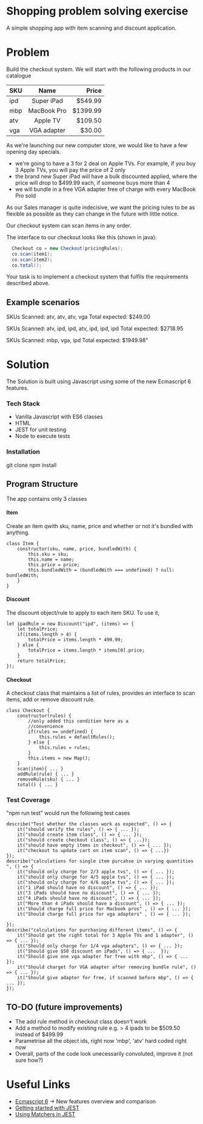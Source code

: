 # Shopping problem solving exercise

A simple shopping app with item scanning and discount application.
# Problem
Build the checkout system. We will start with the following products in our catalogue


| SKU     | Name        | Price    |
| --------|:-----------:| --------:|
| ipd     | Super iPad  | $549.99  |
| mbp     | MacBook Pro | $1399.99 |
| atv     | Apple TV    | $109.50  |
| vga     | VGA adapter | $30.00   |

As we're launching our new computer store, we would like to have a few opening day specials.

- we're going to have a 3 for 2 deal on Apple TVs. For example, if you buy 3 Apple TVs, you will pay the price of 2 only
- the brand new Super iPad will have a bulk discounted applied, where the price will drop to $499.99 each, if someone buys more than 4
- we will bundle in a free VGA adapter free of charge with every MacBook Pro sold

As our Sales manager is quite indecisive, we want the pricing rules to be as flexible as possible as they can change in the future with little notice.

Our checkout system can scan items in any order.

The interface to our checkout looks like this (shown in java):

```java
  Checkout co = new Checkout(pricingRules);
  co.scan(item1);
  co.scan(item2);
  co.total();
```

Your task is to implement a checkout system that fulfils the requirements described above.

Example scenarios
-----------------

SKUs Scanned: atv, atv, atv, vga
Total expected: $249.00

SKUs Scanned: atv, ipd, ipd, atv, ipd, ipd, ipd
Total expected: $2718.95

SKUs Scanned: mbp, vga, ipd
Total expected: $1949.98"

# Solution
The Solution is built using Javascript using some of the new Ecmascript 6 features.

### Tech Stack
- Vanilla Javascript with ES6 classes
- HTML
- JEST for unit testing
- Node to execute tests

### Installation
git clone 
npm install

## Program Structure
The app contains only 3 classes

#### Item 
Create an item qwith sku, name, price and whether or not it's bundled with anything.
```
class Item {
    constructor(sku, name, price, bundledWith) {
        this.sku = sku;
        this.name = name;
        this.price = price;
        this.bundledWith = (bundledWith === undefined) ? null: bundledWith;
    }
}
```
#### Discount
The discount object/rule to apply to each item SKU. To use it,
```
let ipadRule = new Discount("ipd", (items) => {
    let totalPrice;
    if(items.length > 4) {
        totalPrice = items.length * 499.99;
    } else {
        totalPrice = items.length * items[0].price;
    }
    return totalPrice;
});
```

#### Checkout
A checkout class that maintains a list of rules, provides an interface to scan items, add or remove discount rule.

```
class Checkout {
    constructor(rules) {
        //only added this condition here as a 
        //convenience
        if(rules == undefined) {
            this.rules = defaultRules();
        } else {
            this.rules = rules;    
        }
        this.items = new Map();
    }
    scan(item){ ... }
    addRule(rule) { ... }
    removeRule(sku) { ... }
    total() { ... }
```

### Test Coverage
"npm run test" would run the following test cases
```
describe("Test whether the classes work as expected", () => {
    it("should verify the rules", () => { ... });
    it("should create item class", () => { ... });
    it("should create checkout class", () => { ...});
    it("should have empty items in checkout", () => { ... });
    it("checkout to update cart on item scan", () => { ...})
});
describe("calculations for single item purcahse in varying quantities ", () => {
    it("should only charge for 2/3 apple tvs", () => { ... });
    it("should only charge for 4/5 apple tvs", () => { ... });
    it("should only charge for 4/6 apple tvs", () => { ... });
    it("1 iPad should have no discount", () => { ... });
    it("3 iPads should have no discount", () => { ... });
    it("4 iPads should have no discount", () => { ... });
    it("More than 4 iPads should have a discount", () => { ... });
    it("Should charge full price for Macbook pros" , () => { ... });
    it("Should charge full price for vga adapters" , () => { ... });

});
describe("calculations for purchasing different items", () => {
    it("Should get the right total for 3 Apple TVs and 1 adapter", () => { ... });
    it("Should only charge for 1/4 vga adapters", () => { ... });
    it("Should give $50 discount on iPads", () => { ...  });
    it("Should give one vga adapter for free with mbp", () => { ... });
    it("Should charget for VGA adapter after removing bundle rule", () => { ... });
    it("Should give adapter for free, if scanned before mbp", () => { ... });
});
```

## TO-DO (future improvements)
- The add rule method in checkout class doesn't work
- Add a method to modify existing rule e.g. > 4 ipads to be $509.50 instead of $499.99
- Parametrise all the object ids, right now 'mbp', 'atv' hard coded right now
- Overall, parts of the code look unecessarily convoluted, improve it (not sure how?)

# Useful Links
- [Ecmascript 6] -> New features overview and comparison
- [Getting started with JEST]
- [Using Matchers in JEST]

[Using Matchers in JEST]: https://jestjs.io/docs/en/using-matchers
[Getting started with JEST]: https://jestjs.io/docs/en/getting-started
[Ecmascript 6]: http://es6-features.org/#ClassDefinition
